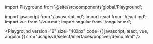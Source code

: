 import Playground from '@site/src/components/global/Playground';

import javascript from './javascript.md';
import react from './react.md';
import vue from './vue.md';
import angular from './angular.md';

<Playground
version="6"
size="400px"
code={{ javascript, react, vue, angular }}
src="usage/v6/select/interfaces/popover/demo.html"
/>
